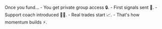 Once you fund\.\.\.
\- You get private group access 🔒\.
\- First signals sent 📲\.
\- Support coach introduced 🧑‍🏫\.
\- Real trades start 📈\.
\- That\'s how momentum builds ⚡\.